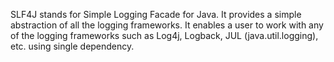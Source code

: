 
SLF4J stands for Simple Logging Facade for Java. It provides a simple abstraction of 
all the logging frameworks. 
It enables a user to work with any of the 
logging frameworks such as Log4j, Logback, JUL (java.util.logging), etc. using single dependency.



